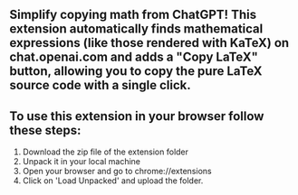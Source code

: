 Simplify copying math from ChatGPT! This extension automatically finds mathematical expressions (like those rendered with KaTeX) on chat.openai.com and adds a "Copy LaTeX" button, allowing you to copy the pure LaTeX source code with a single click.
-------------------------------------------------------------
## To use this extension in your browser follow these steps: 
1. Download the zip file of the extension folder 
2. Unpack it in your local machine
3. Open your browser and go to chrome://extensions 
4. Click on 'Load Unpacked' and upload the folder. 

